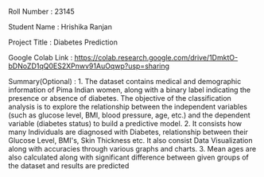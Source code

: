 Roll Number       :   23145

Student Name      :   Hrishika Ranjan

Project Title     :   Diabetes Prediction

Google Colab Link :   https://colab.research.google.com/drive/1DmktO-bDNoZD1qQ0ES2XPnwv91AuOqwp?usp=sharing

Summary(Optional) :   1. The dataset contains medical and demographic information of Pima Indian women, along with a binary label indicating the presence or absence of diabetes. The objective of the classification analysis is to explore the relationship between the independent variables (such as glucose level, BMI, blood pressure, age, etc.) and the dependent variable (diabetes status) to build a predictive model.
2. It consists how many Individuals are diagnosed with Diabetes, relationship between their Glucose Level, BMI's, Skin Thickness etc. It also consist Data Visualization along with accuracies through various graphs and charts.
3. Mean ages are also calculated along with significant difference between given groups of the dataset and results are predicted

